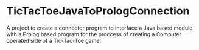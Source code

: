 # TicTacToeJavaToPrologConnection
A project to create a connector program to interface a Java based module with a Prolog based program for the proccess of creating a Computer operated side of a Tic-Tac-Toe game.
